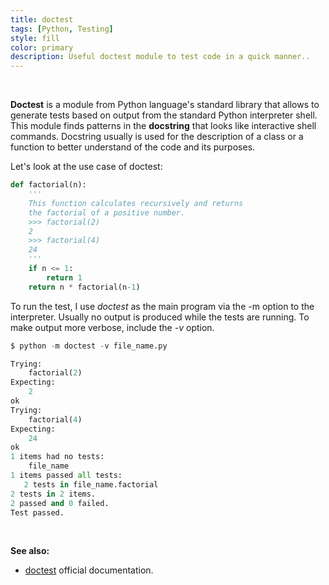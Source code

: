 ```yaml
---
title: doctest
tags: [Python, Testing]
style: fill
color: primary
description: Useful doctest module to test code in a quick manner..
---
```


<br>

**Doctest** is a module from Python language's standard library that allows to generate tests based on output from the standard Python interpreter shell. This module finds patterns in the **docstring** that looks like interactive shell commands. Docstring usually is used for the description of a class or a function to better understand of the code and its purposes.

Let's look at the use case of doctest:

```python
def factorial(n):
    '''
    This function calculates recursively and returns
    the factorial of a positive number.
    >>> factorial(2)
    2
    >>> factorial(4)
    24
    '''
    if n <= 1:
        return 1
    return n * factorial(n-1)
```

To run the test, I use _doctest_ as the main program via the -m option to the interpreter. Usually no output is produced while the tests are running. To make output more verbose, include the _-v_ option.

```python
$ python -m doctest -v file_name.py

Trying:
    factorial(2)
Expecting:
    2
ok
Trying:
    factorial(4)
Expecting:
    24
ok
1 items had no tests:
    file_name
1 items passed all tests:
   2 tests in file_name.factorial
2 tests in 2 items.
2 passed and 0 failed.
Test passed.
```

<br>

**See also:**

- [doctest](https://docs.python.org/3/library/doctest.html)
  official documentation.
